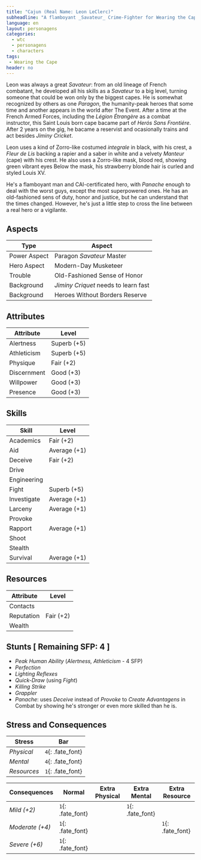 ```yaml
---
title: "Cajun (Real Name: Leon LeClerc)"
subheadline: "A flamboyant _Savateur_ Crime-Fighter for Wearing the Cape"
language: en
layout: personagens
categories:
  - wtc
  - personagens
  - characters
tags:
 - Wearing the Cape
header: no
---
```


Leon was always a great _Savateur_: from an old lineage of French combatant, he developed all his skills as a _Savateur_ to a big level, turning someone that could be won only by the biggest capes. He is somewhat recognized by others as one _Paragon_, the humanity-peak heroes that some time and another appears in the world after The Event. After a time at the French Armed Forces, including the _Légion Étrangère_ as a combat instructor, this Saint Louis born cape bacame part of _Herós Sans Frontiére_. After 2 years on the gig, he bacame a reservist and ocasionally trains and act besides _Jiminy Cricket_.

Leon uses a kind of Zorro-like costumed _integrale_ in black, with his crest, a _Fleur de Lis_ backing a rapier and a saber in white and a velvety _Manteur_ (cape) with his crest. He also uses a Zorro-like mask, blood red, showing green vibrant eyes Below the mask, his strawberry blonde hair is curled and styled Louis XV.

He's a flamboyant man and CAI-certificated hero, with _Panache_ enough to deal with the worst guys, except the most superpowered ones. He has an old-fashioned sens of duty, honor and justice, but he can understand that the times changed. However, he's just a little step to cross the line between a real hero or a vigilante.

## Aspects

| Type | Aspect |
|-|-|
| Power Aspect | Paragon  _Savateur_ Master |
| Hero Aspect | Modern-Day Musketeer |
| Trouble  | Old-Fashioned Sense of Honor |
| Background | _Jiminy Criquet_ needs to learn fast |
| Background | Heroes Without Borders Reserve |

## Attributes

| Attribute | Level |
|-|-|
| Alertness |  Superb (+5) |
| Athleticism | Superb (+5) |
| Physique | Fair (+2) | 
| Discernment | Good (+3) |
| Willpower | Good (+3) |
| Presence | Good (+3) |

## Skills

| Skill | Level |
|-|-|
| Academics | Fair (+2) |
| Aid | Average (+1) |
| Deceive | Fair (+2) | 
| Drive |   | 
| Engineering |  | 
| Fight | Superb (+5) | 
| Investigate | Average (+1) | 
| Larceny | Average (+1) | 
| Provoke |  | 
| Rapport | Average (+1) | 
| Shoot |  | 
| Stealth | | 
| Survival | Average (+1)  | 

## Resources

| Attribute | Level |
|-|-|
| Contacts | |
| Reputation | Fair (+2) |
| Wealth |  |

## Stunts [ Remaining SFP: 4 ]

+ _Peak Human Ability_  (_Alertness, Athleticism_ - 4 SFP)
+ _Perfection_
+ _Lighting Reflexes_
+ _Quick-Draw_ (using _Fight_)
+ _Killing Strike_
+ _Grappler_
+ _Panache_: uses _Deceive_ instead of _Provoke_ to _Create Advantagens_ in Combat by showing he's stronger or even more skilled than he is.

## Stress and Consequences

| Stress | Bar |
|-|-|
| _Physical_ | `4`{: .fate_font} |
|  _Mental_ | `4`{: .fate_font} |
| _Resources_ | `1`{: .fate_font} |

| Consequences    | Normal            | Extra Physical | Extra Mental      | Extra Resource    |
|-----------------|-------------------|----------------|-------------------|-------------------|
| _Mild (+2)_     | `1`{: .fate_font} |                | `1`{: .fate_font} |                   |
| _Moderate (+4)_ | `1`{: .fate_font} |                |                   | `1`{: .fate_font} |
| _Severe (+6)_   | `1`{: .fate_font} |                |                   |                   |
